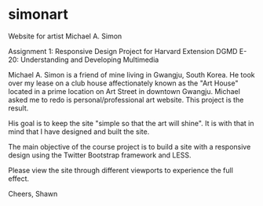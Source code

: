 simonart
========

Website for artist Michael A. Simon

Assignment 1: Responsive Design Project for 
Harvard Extension DGMD E-20: Understanding and Developing Multimedia

Michael A. Simon is a friend of mine living in Gwangju, South Korea. He took over my lease on a club house affectionately known as the "Art House" located in a prime location on Art Street in downtown Gwangju. Michael asked me to redo is personal/professional art website. This project is the result.

His goal is to keep the site "simple so that the art will shine". It is with that in mind that I have designed and built the site.

The main objective of the course project is to build a site with a responsive design using the Twitter Bootstrap framework and LESS.

Please view the site through different viewports to experience the full effect.

Cheers,
Shawn
